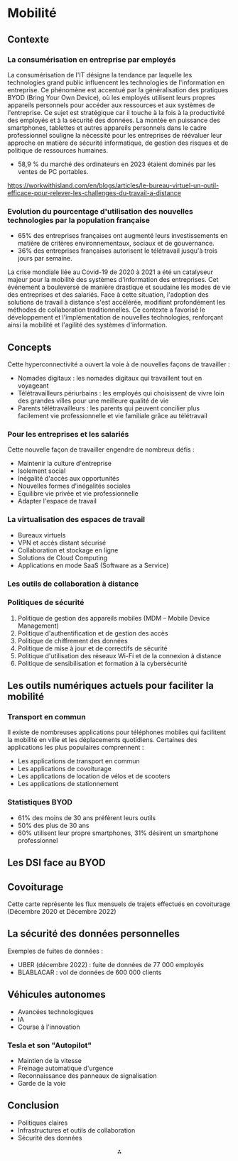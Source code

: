 # Mobilité

## Contexte

### La consumérisation en entreprise par employés

La consumérisation de l'IT désigne la tendance par laquelle les technologies grand public influencent les technologies de l'information en entreprise.
Ce phénomène est accentué par la généralisation des pratiques BYOD (Bring Your Own Device), où les employés utilisent leurs propres appareils personnels pour accéder aux ressources et aux systèmes de l'entreprise.
Ce sujet est stratégique car il touche à la fois à la productivité des employés et à la sécurité des données.
La montée en puissance des smartphones, tablettes et autres appareils personnels dans le cadre professionnel souligne la nécessité pour les entreprises de réévaluer leur approche en matière de sécurité informatique, de gestion des risques et de politique de ressources humaines.

- 58,9 % du marché des ordinateurs en 2023 étaient dominés par les ventes de PC portables.


https://workwithisland.com/en/blogs/articles/le-bureau-virtuel-un-outil-efficace-pour-relever-les-challenges-du-travail-a-distance




### Evolution du pourcentage d'utilisation des nouvelles technologies par la population française

- 65% des entreprises françaises ont augmenté leurs investissements en matière de critères environnementaux, sociaux et de gouvernance.
- 36% des entreprises françaises autorisent le télétravail jusqu'à trois jours par semaine.

La crise mondiale liée au Covid-19 de 2020 à 2021 a été un catalyseur majeur pour la mobilité des systèmes d'information des entreprises.
Cet événement a bouleversé de manière drastique et soudaine les modes de vie des entreprises et des salariés. Face à cette situation, l'adoption des solutions de travail à distance s'est accélérée, modifiant profondément les méthodes de collaboration traditionnelles. Ce contexte a favorisé le développement et l'implémentation de nouvelles technologies, renforçant ainsi la mobilité et l'agilité des systèmes d'information.

## Concepts

Cette hyperconnectivité a ouvert la voie à de nouvelles façons de travailler :

- Nomades digitaux : les nomades digitaux qui travaillent tout en voyageant
- Télétravailleurs périurbains : les employés qui choisissent de vivre loin des grandes villes pour une meilleure qualité de vie
- Parents télétravailleurs : les parents qui peuvent concilier plus facilement vie professionnelle et vie familiale grâce au télétravail


### Pour les entreprises et les salariés

Cette nouvelle façon de travailler engendre de nombreux défis :

- Maintenir la culture d'entreprise
- Isolement social
- Inégalité d'accès aux opportunités
- Nouvelles formes d'inégalités sociales
- Equilibre vie privée et vie professionnelle
- Adapter l'espace de travail


### La virtualisation des espaces de travail

- Bureaux virtuels
- VPN et accès distant sécurisé
- Collaboration et stockage en ligne
- Solutions de Cloud Computing
- Applications en mode SaaS (Software as a Service)


### Les outils de collaboration à distance

### Politiques de sécurité

1. Politique de gestion des appareils mobiles (MDM – Mobile Device Management)
2. Politique d'authentification et de gestion des accès
3. Politique de chiffrement des données
4. Politique de mise à jour et de correctifs de sécurité
5. Politique d'utilisation des réseaux Wi-Fi et de la connexion à distance
6. Politique de sensibilisation et formation à la cybersécurité

## Les outils numériques actuels pour faciliter la mobilité

### Transport en commun

Il existe de nombreuses applications pour téléphones mobiles qui facilitent la mobilité en ville et les déplacements quotidiens. Certaines des applications les plus populaires comprennent :

- Les applications de transport en commun
- Les applications de covoiturage
- Les applications de location de vélos et de scooters
- Les applications de stationnement


### Statistiques BYOD

- 61% des moins de 30 ans préfèrent leurs outils
- 50% des plus de 30 ans
- 60% utilisent leur propre smartphones, 31% désirent un smartphone professionnel


## Les DSI face au BYOD

## Covoiturage

Cette carte représente les flux mensuels de trajets effectués en covoiturage (Décembre 2020 et Décembre 2022)

## La sécurité des données personnelles

Exemples de fuites de données :

- UBER (décembre 2022) : fuite de données de 77 000 employés
- BLABLACAR : vol de données de 600 000 clients


## Véhicules autonomes

- Avancées technologiques
- IA
- Course à l'innovation


### Tesla et son "Autopilot"

- Maintien de la vitesse
- Freinage automatique d'urgence
- Reconnaissance des panneaux de signalisation
- Garde de la voie


## Conclusion

- Politiques claires
- Infrastructures et outils de collaboration
- Sécurité des données

<div style="text-align: center">⁂</div>

[^1]: https://ppl-ai-file-upload.s3.amazonaws.com/web/direct-files/53906561/87cdc0c3-b0cb-46d9-9f0a-1d4340111810/Mobilite.pptx

